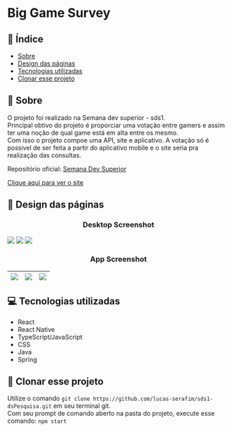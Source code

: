 # Big Game Survey

## :notebook:  Índice
- [Sobre](#newspaper-sobre)
- [Design das páginas](#art-design-das-p%C3%A1ginas)
- [Tecnologias utilizadas](#computer-tecnologias-utilizadas)
- [Clonar esse projeto](#vhs--clonar-esse-projeto)

## :newspaper: Sobre
O projeto foi realizado na Semana dev superior - sds1.<br>
Principal obtivo do projeto é proporciar uma votação entre gamers e assim ter uma noção de qual game está em alta entre os mesmo.<br>
Com isso o projeto compoe uma API, site e aplicativo. A votação só é possivel de ser feita a partir do aplicativo mobile e o site seria pra<br>
realização das consultas.

Repositório oficial: [Semana Dev Superior](https://github.com/devsuperior/sds1)

[Clique aqui para ver o site](https://sds1-leon.netlify.app/)

## :art: Design das páginas
<h3 align="center">
Desktop Screenshot
</h3>

<img src="https://github.com/lucas-serafim/sds1-dsPesquisa/blob/master/img/INTRO.jpg"/>
<img src="https://github.com/lucas-serafim/sds1-dsPesquisa/blob/master/img/LISTA.jpg"/>
<img src="https://github.com/lucas-serafim/sds1-dsPesquisa/blob/master/img/GRÁFICOS.jpg"/>

<h3 align="center">
App Screenshot
</h3>

|<img src="https://github.com/lucas-serafim/sds1-dsPesquisa/blob/master/img/PHONE_INTRO.jpg"/>|<img src="https://github.com/lucas-serafim/sds1-dsPesquisa/blob/master/img/PHONE_FORM_1.jpg"/>|<img src="https://github.com/lucas-serafim/sds1-dsPesquisa/blob/master/img/PHONE_FORM_2.jpg"/>|
|---|---|---|


## :computer: Tecnologias utilizadas
- React
- React Native
- TypeScript/JavaScript
- CSS
- Java
- Spring

## :vhs:  Clonar esse projeto
Utilize o comando `` git clone https://github.com/lucas-serafim/sds1-dsPesquisa.git `` em seu terminal git.<br>
Com seu prompt de comando aberto na pasta do projeto, execute esse comando: ``npm start``<br>
